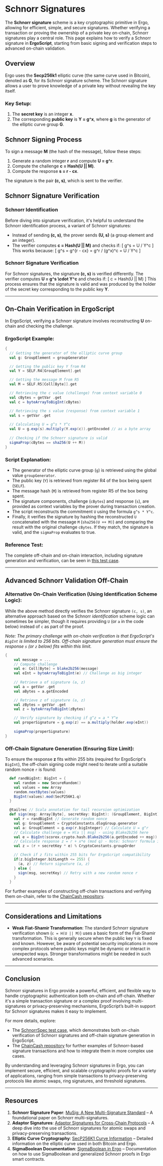 # Schnorr Signatures

The **Schnorr signature** scheme is a key cryptographic primitive in Ergo, allowing for efficient, simple, and secure signatures. Whether verifying a transaction or proving the ownership of a private key on-chain, Schnorr signatures play a central role. This page explains how to verify a Schnorr signature in **ErgoScript**, starting from basic signing and verification steps to advanced on-chain validation.

## Overview

Ergo uses the **Secp256k1** elliptic curve (the same curve used in Bitcoin), denoted as **G**, for its Schnorr signature scheme. The Schnorr signature allows a user to prove knowledge of a private key without revealing the key itself.

### Key Setup:
1. The **secret key** is an integer **x**.
2. The corresponding **public key** is **Y = g^x**, where **g** is the generator of the elliptic curve group **G**.

## Schnorr Signing Process

To sign a message **M** (the hash of the message), follow these steps:

1. Generate a random integer **r** and compute **U = g^r**.
2. Compute the challenge **c = Hash(U || M)**.
3. Compute the response **s = r - cx**.

The signature is the pair **(c, s)**, which is sent to the verifier.

## Schnorr Signature Verification

### Schnorr Identification

Before diving into signature verification, it's helpful to understand the Schnorr identification process, a variant of Schnorr signatures:

- Instead of sending **(c, s)**, the prover sends **(U, s)** (a group element and an integer).
- The verifier computes **c = Hash(U || M)** and checks if:
  \[
  g^s = U / Y^c
  \]
  This works because:
  \[
  g^s = g^{r - cx} = g^r / (g^x)^c = U / Y^c
  \]
  
### Schnorr Signature Verification

For Schnorr signatures, the signature **(c, s)** is verified differently. The verifier computes **U = g^s \cdot Y^c** and checks if:
  \[
  c = Hash(U || M)
  \]
This process ensures that the signature is valid and was produced by the holder of the secret key corresponding to the public key **Y**.

---

## On-Chain Verification in ErgoScript

In ErgoScript, verifying a Schnorr signature involves reconstructing **U** on-chain and checking the challenge.

### ErgoScript Example:

```scala
{ 
  // Getting the generator of the elliptic curve group 
  val g: GroupElement = groupGenerator

  // Getting the public key Y from R4
  val Y = SELF.R4[GroupElement].get

  // Getting the message M from R5
  val M = SELF.R5[Coll[Byte]].get

  // Retrieving the c value (challenge) from context variable 0
  val cBytes = getVar .get
  val c = byteArrayToBigInt(cBytes)

  // Retrieving the s value (response) from context variable 1
  val s = getVar .get
  
  // Calculating U = g^s * Y^c
  val U = g.exp(s).multiply(Y.exp(c)).getEncoded // as a byte array
  
  // Checking if the Schnorr signature is valid
  sigmaProp(cBytes == sha256(U ++ M))
}
```

### Script Explanation:

- The generator of the elliptic curve group (`g`) is retrieved using the global value `groupGenerator`.
- The public key (`Y`) is retrieved from register R4 of the box being spent (`SELF`).
- The message hash (`M`) is retrieved from register R5 of the box being spent.
- The signature components, challenge (`cBytes`) and response (`s`), are provided as context variables by the prover during transaction creation.
- The script reconstructs the commitment `U` using the formula `g^s * Y^c`.
- Finally, it verifies the signature by hashing the reconstructed `U` concatenated with the message `M` (`sha256(U ++ M)`) and comparing the result with the original challenge `cBytes`. If they match, the signature is valid, and the `sigmaProp` evaluates to true.

### Reference Test:
The complete off-chain and on-chain interaction, including signature generation and verification, can be seen in [this test case](https://github.com/ergoplatform/ergo-jde/blob/main/kiosk/src/test/scala/kiosk/schnorr/SchnorrSpec.scala).

---

## Advanced Schnorr Validation Off-Chain

### Alternative On-Chain Verification (Using Identification Scheme Logic):
While the above method directly verifies the Schnorr signature `(c, s)`, an alternative approach based on the Schnorr *identification* scheme logic can sometimes be simpler, though it requires providing `U` (or `a` in the code below) instead of `c` as part of the proof.

*Note: The primary challenge with on-chain verification is that ErgoScript's `BigInt` is limited to 256 bits. Off-chain signature generation must ensure the response `s` (or `z` below) fits within this limit.*

```scala
{
    val message = ...
    // Compute challenge
    val e: Coll[Byte] = blake2b256(message)
    val eInt = byteArrayToBigInt(e) // Challenge as big integer
          
    // Retrieve a of signature (a, z)
    val a = getVar .get
    val aBytes = a.getEncoded

    // Retrieve z of signature (a, z)
    val zBytes = getVar .get
    val z = byteArrayToBigInt(zBytes)

    // Verify signature by checking if g^z = a * Y^e
    val properSignature = g.exp(z) == a.multiply(holder.exp(eInt))
    
    sigmaProp(properSignature)
}
```

### Off-Chain Signature Generation (Ensuring Size Limit):

To ensure the response **z** fits within 255 bits (required for ErgoScript's `BigInt`), the off-chain signing code might need to iterate until a suitable random nonce `r` is found:

```scala
  def randBigInt: BigInt = {
    val random = new SecureRandom()
    val values = new Array 
    random.nextBytes(values)
    BigInt(values).mod(SecP256K1.q)
  }

  @tailrec // Scala annotation for tail recursion optimization
  def sign(msg: Array[Byte], secretKey: BigInt): (GroupElement, BigInt) = {
    val r = randBigInt // Generate random nonce
    val g: GroupElement = CryptoConstants.dlogGroup.generator
    val a: GroupElement = g.exp(r.bigInteger) // Calculate U = g^r
    // Calculate challenge e = H(a || msg) - using Blake2b256 here
    val e = BigInt(scorex.crypto.hash.Blake2b256(a.getEncoded ++ msg)) 
    // Calculate response z = r + x*e (mod q) - Note: Schnorr formula is typically r - x*e or r + x*e depending on convention
    val z = (r + secretKey * e) % CryptoConstants.groupOrder 

    // Check if z fits within 255 bits for ErgoScript compatibility
    if(z.bigInteger.bitLength <= 255) { 
      (a, z) // Return signature (a, z)
    } else {
      sign(msg, secretKey) // Retry with a new random nonce r
    }
  }
```

For further examples of constructing off-chain transactions and verifying them on-chain, refer to the [ChainCash repository](https://github.com/kushti/chaincash/blob/master/src/test/scala/kiosk/ChainCashSpec.scala).

---

## Considerations and Limitations

- **Weak Fiat-Shamir Transformation**: The standard Schnorr signature verification shown (`c = H(U || M)`) uses a basic form of the Fiat-Shamir transformation. This is generally secure when the public key `Y` is fixed and known. However, be aware of potential security implications in more complex protocols where public keys might be dynamic or interact in unexpected ways. Stronger transformations might be needed in such advanced scenarios.
  
---

## Conclusion

Schnorr signatures in Ergo provide a powerful, efficient, and flexible way to handle cryptographic authentication both on-chain and off-chain. Whether it's a simple transaction signature or a complex proof involving multi-signatures or privacy-preserving mechanisms, ErgoScript’s built-in support for Schnorr signatures makes it easy to implement.

For more details, explore:

- The [SchnorrSpec test case](https://github.com/ergoplatform/ergo-jde/blob/main/kiosk/src/test/scala/kiosk/schnorr/SchnorrSpec.scala), which demonstrates both on-chain verification of Schnorr signatures and off-chain signature generation in ErgoScript.
- The [ChainCash repository](https://github.com/kushti/chaincash/blob/master/src/test/scala/kiosk/ChainCashSpec.scala) for further examples of Schnorr-based signature transactions and how to integrate them in more complex use cases.

By understanding and leveraging Schnorr signatures in Ergo, you can implement secure, efficient, and scalable cryptographic proofs for a variety of applications, ranging from simple transactions to privacy-preserving protocols like atomic swaps, ring signatures, and threshold signatures.

---

## Resources

1. **Schnorr Signature Paper**: [MuSig: A New Multi-Signature Standard](https://eprint.iacr.org/2018/068) – A foundational paper on Schnorr multi-signatures.
2. **Adaptor Signatures**: [Adaptor Signatures for Cross-Chain Protocols](https://eprint.iacr.org/2018/123.pdf) – A deep dive into the use of Schnorr signatures for atomic swaps and privacy-preserving transactions.
3. **Elliptic Curve Cryptography**: [SecP256K1 Curve Information](https://en.bitcoin.it/wiki/Secp256k1) – Detailed information on the elliptic curve used in both Bitcoin and Ergo.
4. **SigmaBoolean Documentation**: [SigmaBoolean in Ergo](https://github.com/ScorexFoundation/sigmastate-interpreter/blob/develop/docs/sigma-dsl.md) – Documentation on how to use SigmaBoolean and generalized Schnorr proofs in Ergo smart contracts.

